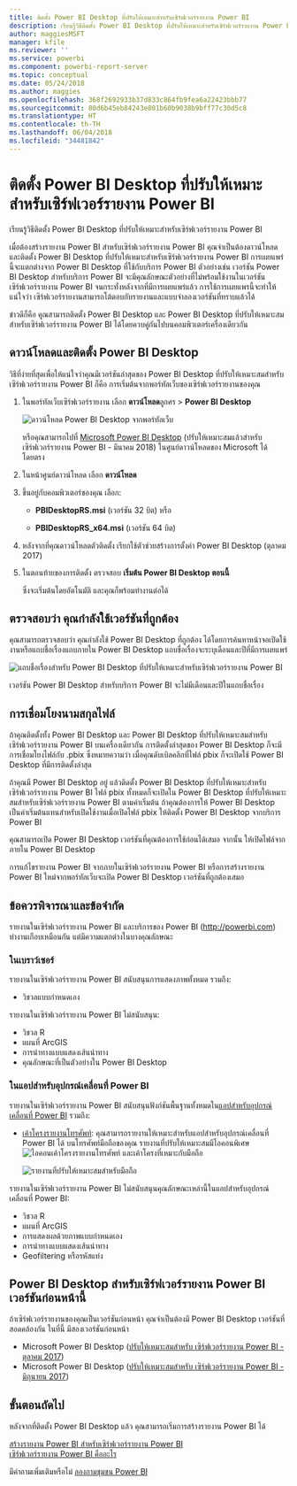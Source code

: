 ```yaml
---
title: ติดตั้ง Power BI Desktop ที่ปรับให้เหมาะสำหรับเซิร์ฟเวอร์รายงาน Power BI
description: เรียนรู้วิธีติดตั้ง Power BI Desktop ที่ปรับให้เหมาะสำหรับเซิร์ฟเวอร์รายงาน Power BI
author: maggiesMSFT
manager: kfile
ms.reviewer: ''
ms.service: powerbi
ms.component: powerbi-report-server
ms.topic: conceptual
ms.date: 05/24/2018
ms.author: maggies
ms.openlocfilehash: 368f2692933b37d833c864fb9fea6a22423bbb77
ms.sourcegitcommit: 80d6b45eb84243e801b60b9038b9bff77c30d5c8
ms.translationtype: HT
ms.contentlocale: th-TH
ms.lasthandoff: 06/04/2018
ms.locfileid: "34481842"
---
```

# <a name="install-power-bi-desktop-optimized-for-power-bi-report-server"></a>ติดตั้ง Power BI Desktop ที่ปรับให้เหมาะสำหรับเซิร์ฟเวอร์รายงาน Power BI
เรียนรู้วิธีติดตั้ง Power BI Desktop ที่ปรับให้เหมาะสำหรับเซิร์ฟเวอร์รายงาน Power BI

เมื่อต้องสร้างรายงาน Power BI สำหรับเซิร์ฟเวอร์รายงาน Power BI คุณจำเป็นต้องดาวน์โหลดและติดตั้ง Power BI Desktop ที่ปรับให้เหมาะสำหรับเซิร์ฟเวอร์รายงาน Power BI การเผยแพร่นี้จะแตกต่างจาก Power BI Desktop ที่ใช้กับบริการ Power BI ตัวอย่างเช่น เวอร์ชัน Power BI Desktop สำหรับบริการ Power BI จะมีคุณลักษณะตัวอย่างที่ไม่พร้อมใช้งานในเวอร์ชันเซิร์ฟเวอร์รายงาน Power BI จนกระทั่งหลังจากที่มีการเผยแพร่แล้ว การใช้การเผยแพรนี้จะทำให้แน่ใจว่า เซิร์ฟเวอร์รายงานสามารถโต้ตอบกับรายงานและแบบจำลองเวอร์ชันที่ทราบแล้วได้ 

ข่าวดีก็คือ คุุณสามารถติดตั้ง Power BI Desktop และ Power BI Desktop ที่ปรับให้เหมาะสมสำหรับเซิร์ฟเวอร์รายงาน Power BI ได้โดยควบคู่กันไปบนคอมพิวเตอร์เครื่องเดียวกัน

## <a name="download-and-install-power-bi-desktop"></a>ดาวน์โหลดและติดตั้ง Power BI Desktop

วิธีที่ง่ายที่สุดเพื่อให้แน่ใจว่าคุณมีเวอร์ชันล่าสุดของ Power BI Desktop ที่ปรับให้เหมาะสมสำหรับเซิร์ฟเวอร์รายงาน Power BI ก็คือ การเริ่มต้นจากพอร์ทัลเว็บของเซิร์ฟเวอร์รายงานของคุณ

1. ในพอร์ทัลเว็บเซิร์ฟเวอร์รายงาน เลือก **ดาวน์โหลด**ลูกศร > **Power BI Desktop**

    ![ดาวน์โหลด Power BI Desktop จากพอร์ทัลเว็บ](media/install-powerbi-desktop/report-server-download-web-portal.png)

    หรือคุณสามารถไปที่ [Microsoft Power BI Desktop](https://www.microsoft.com/download/details.aspx?id=56723) (ปรับให้เหมาะสมแล้วสำหรับเซิร์ฟเวอร์รายงาน Power BI - มีนาคม 2018) ในศูนย์ดาวน์โหลดของ Microsoft ได้โดยตรง

2. ในหน้าศูนย์ดาวน์โหลด เลือก **ดาวน์โหลด**

3. ขึ้นอยู่กับคอมพิวเตอร์ของคุณ เลือก: 

    - **PBIDesktopRS.msi** (เวอร์ชัน 32 บิต) หรือ

    - **PBIDesktopRS_x64.msi** (เวอร์ชัน 64 บิต)

1. หลังจากที่คุณดาวน์โหลดตัวติดตั้ง เรียกใช้ตัวช่วยสร้างการตั้งค่า Power BI Desktop (ตุลาคม 2017)
2. ในตอนท้ายของการติดตั้ง ตรวจสอบ **เริ่มต้น Power BI Desktop ตอนนี้**
   
    ซึ่งจะเริ่มต้นโดยอัตโนมัติ และคุณก็พร้อมทำงานต่อได้

## <a name="verify-you-are-using-the-correct-version"></a>ตรวจสอบว่า คุณกำลังใช้เวอร์ชันที่ถูกต้อง
คุณสามารถตรวจสอบว่า คุณกำลังใช้ Power BI Desktop ที่ถูกต้อง ได้โดยการค้นหาหน้าจอเปิดใช้งานหรือแถบชื่อเรื่องแถบภายใน Power BI Desktop แถบชื่อเรื่องจะระบุเดือนและปีที่มีการเผยแพร่

![แถบชื่อเรื่องสำหรับ Power BI Desktop ที่ปรับให้เหมาะสำหรับเซิร์ฟเวอร์รายงาน Power BI](media/quickstart-create-powerbi-report/report-server-desktop-march-2018.png)

เวอร์ชัน Power BI Desktop สำหรับบริการ Power BI จะไม่มีเดือนและปีในแถบชื่อเรื่อง

## <a name="file-extension-association"></a>การเชื่อมโยงนามสกุลไฟล์
ถ้าคุณติดตั้งทั้ง Power BI Desktop และ Power BI Desktop ที่ปรับให้เหมาะสมสำหรับเซิร์ฟเวอร์รายงาน Power BI บนเครื่องเดียวกัน การติดตั้งล่าสุดของ Power BI Desktop ก็จะมีการเชื่อมโยงไฟล์กับ .pbix ซึ่งหมายความว่า เมื่อคุณดับเบิลคลิกที่ไฟล์ pbix ก็จะเปิดใช้ Power BI Desktop ที่มีการติดตั้งล่าสุด

ถ้าคุณมี Power BI Desktop อยู่ แล้วติดตั้ง Power BI Desktop ที่ปรับให้เหมาะสำหรับเซิร์ฟเวอร์รายงาน Power BI ไฟล์ pbix ทั้งหมดก็จะเปิดใน Power BI Desktop ที่ปรับให้เหมาะสมสำหรับเซิร์ฟเวอร์รายงาน Power BI ตามค่าเริ่มต้น ถ้าคุณต้องการให้ Power BI Desktop เป็นค่าเริ่มต้นแทนสำหรับเปิดใช้งานเมื่อเปิดไฟล์ pbix ให้ติดตั้ง Power BI Desktop จากบริการ Power BI

คุณสามารถเปิด Power BI Desktop เวอร์ชันที่คุณต้องการใช้ก่อนได้เสมอ จากนั้น ให้เปิดไฟล์จากภายใน Power BI Desktop

การแก้ไขรายงาน Power BI จากภายในเซิร์ฟเวอร์รายงาน Power BI หรือการสร้างรายงาน Power BI ใหม่จากพอร์ทัลเว็บจะเปิด Power BI Desktop เวอร์ชันที่ถูกต้องเสมอ

## <a name="considerations-and-limitations"></a>ข้อควรพิจารณาและข้อจำกัด
รายงานในเซิร์ฟเวอร์รายงาน Power BI และบริการของ Power BI (http://powerbi.com) ทำงานเกือบเหมือนกัน แต่มีความแตกต่างในบางคุณลักษณะ

### <a name="in-a-browser"></a>ในเบราว์เซอร์
รายงานในเซิร์ฟเวอร์รายงาน Power BI สนับสนุนการแสดงภาพทั้งหมด รวมถึง:

* วิชวลแบบกำหนดเอง

รายงานในเซิร์ฟเวอร์รายงาน Power BI ไม่สนับสนุน:

* วิชวล R
* แผนที่ ArcGIS
* การนำทางแบบแสดงเส้นนำทาง
* คุณลักษณะที่เป็นตัวอย่างใน Power BI Desktop

### <a name="in-the-power-bi-mobile-apps"></a>ในแอปสำหรับอุปกรณ์เคลื่อนที่ Power BI
รายงานในเซิร์ฟเวอร์รายงาน Power BI สนับสนุนฟังก์ชันพื้นฐานทั้งหมดใน[แอปสำหรับอุปกรณ์เคลื่อนที่ Power BI](../mobile-apps-for-mobile-devices.md) รวมถึง:

* [เค้าโครงรายงานโทรศัพท์](../desktop-create-phone-report.md): คุณสามารถรายงานให้เหมาะสำหรับแอปสำหรับอุปกรณ์เคลื่อนที่ Power BI ได้ บนโทรศัพท์มือถือของคุณ รายงานที่ปรับให้เหมาะสมมีไอคอนพิเศษ ![ไอคอนเค้าโครงรายงานโทรศัพท์](media/quickstart-create-powerbi-report/power-bi-rs-mobile-optimized-icon.png) และเค้าโครงที่เหมาะกับมือถือ
  
    ![รายงานที่ปรับให้เหมาะสมสำหรับมือถือ](media/quickstart-create-powerbi-report/power-bi-rs-mobile-optimized-report.png)

รายงานในเซิร์ฟเวอร์รายงาน Power BI ไม่สนับสนุนคุณลักษณะเหล่านี้ในแอปสำหรับอุปกรณ์เคลื่อนที่ Power BI:

* วิชวล R
* แผนที่ ArcGIS
* การแสดงผลด้วยภาพแบบกำหนดเอง
* การนำทางแบบแสดงเส้นนำทาง
* Geofiltering หรือรหัสแท่ง

## <a name="power-bi-desktop-for-earlier-versions-of-power-bi-report-server"></a>Power BI Desktop สำหรับเซิร์ฟเวอร์รายงาน Power BI เวอร์ชันก่อนหน้านี้

ถ้าเซิร์ฟเวอร์รายงานของคุณเป็นเวอร์ชันก่อนหน้า คุณจำเป็นต้องมี Power BI Desktop เวอร์ชันที่สอดคล้องกัน ในที่นี้ มีสองเวอร์ชันก่อนหน้า

- Microsoft Power BI Desktop ([ปรับให้เหมาะสมสำหรับ เซิร์ฟเวอร์รายงาน Power BI - ตุลาคม 2017](https://www.microsoft.com/download/details.aspx?id=56136))
- Microsoft Power BI Desktop ([ปรับให้เหมาะสมสำหรับ เซิร์ฟเวอร์รายงาน Power BI - มิถุนายน 2017](https://www.microsoft.com/download/details.aspx?id=55330))

## <a name="next-steps"></a>ขั้นตอนถัดไป
หลังจากที่ติดตั้ง Power BI Desktop แล้ว คุณสามารถเริ่มการสร้างรายงาน Power BI ได้

[สร้างรายงาน Power BI สำหรับเซิร์ฟเวอร์รายงาน Power BI](quickstart-create-powerbi-report.md)  
[เซิร์ฟเวอร์รายงาน Power BI คืออะไร](get-started.md)

มีคำถามเพิ่มเติมหรือไม่ [ลองถามชุมชน Power BI](https://community.powerbi.com/)


